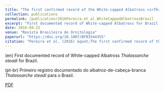 ```yaml
---
title: "The first confirmed record of the White-capped Albatross <i>Thalassarche steadi</i> in Brazil"
collection: publications
permalink: /publication/2016Pereira_et_al_WhiteCappedAlbatrossBrazil
excerpt: "First documented record of White-capped Albatross for Brazil."
date: 2016-09-22
venue: "Revista Brasileira de Ornitologia"
paperurl: "https://doi.org/10.1007/BF03544355"
citation: "Pereira et al. (2016) &quot;The first confirmed record of the White-capped Albatross <i>Thalassarche steadi</i> in Brazil.&quot; <i>Rev. Bras. Ornitol.</i> 24: 286-289."
---
```

(en)  First documented record of White-capped Albatross *Thalassarche steadi* for Brazil.

(pt-br)  Primeiro registro documentado do albatroz-de-cabeça-branca *Thalassarche steadi* para o Brasil.

[PDF](http://nwdaudt.github.io/files/2016_Pereira_et_al_RBO_Thalassarche_steadi_Brazil.pdf)
